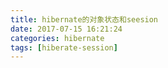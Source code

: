```yaml
---
title: hibernate的对象状态和seesion
date: 2017-07-15 16:21:24
categories: hibernate
tags: [hiberate-session]
---
```

